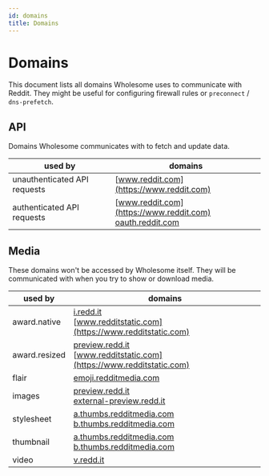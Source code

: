```yaml
---
id: domains
title: Domains
---
```


# Domains

This document lists all domains Wholesome uses to communicate with Reddit.
They might be useful for configuring firewall rules or `preconnect` / `dns-prefetch`.

## API

Domains Wholesome communicates with to fetch and update data.

| used by                      | domains                                                                                   |
| ---------------------------- | ----------------------------------------------------------------------------------------- |
| unauthenticated API requests | [www.reddit.com](https://www.reddit.com)                                                  |
| authenticated API requests   | [www.reddit.com](https://www.reddit.com)<br/>[oauth.reddit.com](https://oauth.reddit.com) |

## Media

These domains won't be accessed by Wholesome itself.
They will be communicated with when you try to show or download media.

| used by       | domains                                                                                                                       |
| ------------- | ----------------------------------------------------------------------------------------------------------------------------- |
| award.native  | [i.redd.it](https://i.redd.it)<br/>[www.redditstatic.com](https://www.redditstatic.com)                                       |
| award.resized | [preview.redd.it](https://preview.redd.it)<br/>[www.redditstatic.com](https://www.redditstatic.com)                           |
| flair         | [emoji.redditmedia.com](https://emoji.redditmedia.com)                                                                        |
| images        | [preview.redd.it](https://preview.redd.it)<br/>[external-preview.redd.it](https://external-preview.redd.it)                   |
| stylesheet    | [a.thumbs.redditmedia.com](https://a.thumbs.redditmedia.com)<br/>[b.thumbs.redditmedia.com](https://a.thumbs.redditmedia.com) |
| thumbnail     | [a.thumbs.redditmedia.com](https://a.thumbs.redditmedia.com)<br/>[b.thumbs.redditmedia.com](https://a.thumbs.redditmedia.com) |
| video         | [v.redd.it](https://v.redd.it)                                                                                                |
